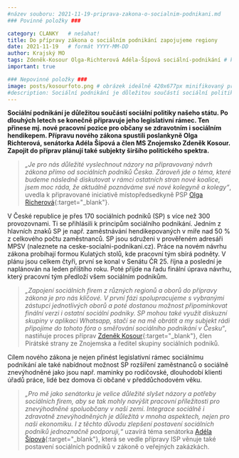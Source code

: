 ```yaml
---
#název souboru: 2021-11-19-priprava-zakona-o-socialnim-podnikani.md
### Povinné položky ###

category: CLANKY   # nešahat!
title: Do přípravy zákona o sociálním podnikání zapojujeme regiony
date: 2021-11-19   # formát YYYY-MM-DD
author: Krajský MO
tags: Zdeněk-Kosour Olga-Richterová Adéla-Šípová sociální-podnikání # kategorie odděleny mezerami, např. volby zemědělství životní-prostředí piráti (viz https://jihomoravsky.pirati.cz/tags/)
important: true

### Nepovinné položky ###
image: posts/kosourfoto.png # obrázek ideálně 420x677px minifikovaný přes https://tinypng.com/
#description: Sociální podnikání je důležitou součástí sociální politiky našeho státu. Po dlouhých letech se konečně připravuje jeho legislativní rámec. Ten přinese mj. nové pracovní pozice pro občany se zdravotním i sociálním hendikepem. Přípravu nového zákona spustili poslankyně Olga Richterová, senátorka Adéla Šípová a člen MS Znojemsko Zdeněk Kosour. Zapojit do příprav plánují také subjekty širšího politického spektra.
---
```


**Sociální podnikání je důležitou součástí sociální politiky našeho státu. Po dlouhých letech se konečně připravuje jeho legislativní rámec. Ten přinese mj. nové pracovní pozice pro občany se zdravotním i sociálním hendikepem. Přípravu nového zákona spustili poslankyně Olga Richterová, senátorka Adéla Šípová a člen MS Znojemsko Zdeněk Kosour. Zapojit do příprav plánují také subjekty širšího politického spektra.** 

>*„Je pro nás důležité vyslechnout názory na připravovaný návrh zákona přímo od sociálních podniků Česka. Zároveň jde o téma, které budeme následně diskutovat v rámci ostatních stran nové koalice, jsem moc ráda, že aktuálně poznáváme své nové kolegyně a kolegy“*, uvedla k připravované iniciativě místopředsedkyně PSP [Olga Richerová](https://www.pirati.cz/lide/olga-richterova/){:target="_blank"}. 
>

V České republice je přes 170 sociálních podniků (SP) s více než 300 provozovnami. Ti se přihlásili k principům sociálního podnikání. Jedním z hlavních znaků SP je např. zaměstnávání hendikepovaných v míře nad 50 % z celkového počtu zaměstnanců. SP jsou sdruženi v prověřeném adresáři MPSV (naleznete na ceske-socialni-podnikani.cz). 
Práce na novém návrhu zákona probíhají formou Kulatých stolů, kde pracovní tým sbírá podněty. V plánu jsou celkem čtyři, první se konal v Senátu ČR 25. října a poslední je naplánován na leden příštího roku. Poté přijde na řadu finální úprava návrhu, který pracovní tým předloží všem sociálním podnikům.

>*„Zapojení sociálních firem z různých regionů a oborů do přípravy zákona je pro nás klíčové. V první fázi spolupracujeme s vybranými zástupci jednotlivých oborů a poté dostanou možnost připomínkovat finální verzi i ostatní sociální podniky. SP mohou také využít diskuzní skupiny v aplikaci Whatsapp, stačí se na mě obrátit a my subjekt rádi připojíme do tohoto fóra o směřování sociálního podnikání v Česku“*, nastiňuje proces příprav [Zdeněk Kosour](https://lide.pirati.cz/profil/1679/){:target="_blank"}, člen Pirátské strany ze Znojemska a ředitel skupiny sociálních podniků.
>

Cílem nového zákona je nejen přinést legislativní rámec sociálnímu podnikání ale také nabídnout možnost SP rozšíření zaměstnanců o sociálně znevýhodněné jako jsou např. maminky po rodičovské, dlouhodobí klienti úřadů práce, lidé bez domova či občané v předdůchodovém věku.

>*„Pro mě jako senátorku je velice důležité slyšet názory a potřeby sociálních firem, aby se tak mohly navýšit pracovní příležitosti pro znevýhodněné spoluobčany v naší zemi. Integrace sociálně i zdravotně znevýhodněných je důležitá v mnoha aspektech, nejen pro naši ekonomiku. I z těchto důvodu zlepšení postavení sociálních podniků jednoznačně podporuji,“* uzavírá téma senátorka [Adéla Šípová](https://www.pirati.cz/lide/adela-sipova/){:target="_blank"}, která se vedle přípravy ISP věnuje také postavení sociálních podniků v zákoně o veřejných zakázkách.
>
